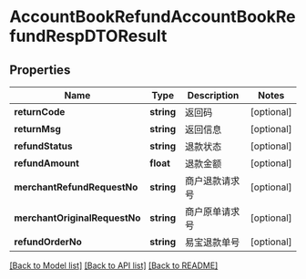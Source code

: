 # AccountBookRefundAccountBookRefundRespDTOResult

## Properties
Name | Type | Description | Notes
------------ | ------------- | ------------- | -------------
**returnCode** | **string** | 返回码 | [optional] 
**returnMsg** | **string** | 返回信息 | [optional] 
**refundStatus** | **string** | 退款状态 | [optional] 
**refundAmount** | **float** | 退款金额 | [optional] 
**merchantRefundRequestNo** | **string** | 商户退款请求号 | [optional] 
**merchantOriginalRequestNo** | **string** | 商户原单请求号 | [optional] 
**refundOrderNo** | **string** | 易宝退款单号 | [optional] 

[[Back to Model list]](../README.md#documentation-for-models) [[Back to API list]](../README.md#documentation-for-api-endpoints) [[Back to README]](../README.md)


